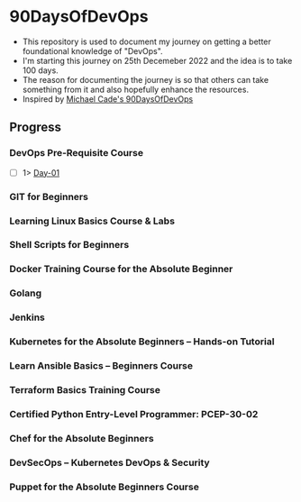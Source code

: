 # 90DaysOfDevOps
- This repository is used to document my journey on getting a better foundational knowledge of "DevOps". 
- I'm starting this journey on 25th Decemeber 2022 and the idea is to take 100 days.
- The reason for documenting the journey is so that others can take something from it and also hopefully enhance the resources.
- Inspired by [Michael Cade's 90DaysOfDevOps](https://github.com/MichaelCade/90DaysOfDevOps)

## Progress
### DevOps Pre-Requisite Course
- [ ] 1> [Day-01](https://github.com/aditya5573/100DaysOfDevOps/blob/main/Journey%202023/day-01)
### GIT for Beginners
### Learning Linux Basics Course & Labs
### Shell Scripts for Beginners
### Docker Training Course for the Absolute Beginner
### Golang
### Jenkins
### Kubernetes for the Absolute Beginners – Hands-on Tutorial
### Learn Ansible Basics – Beginners Course
### Terraform Basics Training Course
### Certified Python Entry-Level Programmer: PCEP-30-02
### Chef for the Absolute Beginners
### DevSecOps – Kubernetes DevOps & Security
### Puppet for the Absolute Beginners Course
